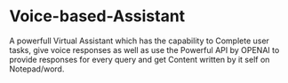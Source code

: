 # Voice-based-Assistant
A powerfull Virtual Assistant which has the capability to Complete user tasks, give voice responses as well as use the Powerful API by OPENAI to provide responses for every query and get Content written by it self on Notepad/word.
